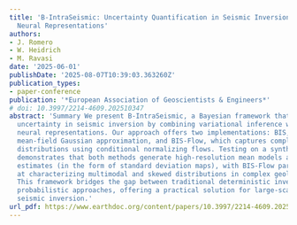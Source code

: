 ```yaml
---
title: 'B-IntraSeismic: Uncertainty Quantification in Seismic Inversion via Implicit
  Neural Representations'
authors:
- J. Romero
- W. Heidrich
- M. Ravasi
date: '2025-06-01'
publishDate: '2025-08-07T10:39:03.363260Z'
publication_types:
- paper-conference
publication: '*European Association of Geoscientists & Engineers*'
# doi: 10.3997/2214-4609.202510347
abstract: 'Summary We present B-IntraSeismic, a Bayesian framework that quantifies
  uncertainty in seismic inversion by combining variational inference with implicit
  neural representations. Our approach offers two implementations: BIS, which employs
  mean-field Gaussian approximation, and BIS-Flow, which captures complex posterior
  distributions using conditional normalizing flows. Testing on a synthetic dataset
  demonstrates that both methods generate high-resolution mean models and uncertainty
  estimates (in the form of standard deviation maps), with BIS-Flow particularly excelling
  at characterizing multimodal and skewed distributions in complex geological settings.
  This framework bridges the gap between traditional deterministic inversions and
  probabilistic approaches, offering a practical solution for large-scale Bayesian
  seismic inversion.'
url_pdf: https://www.earthdoc.org/content/papers/10.3997/2214-4609.202510347
---
```

